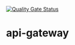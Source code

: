[![Quality Gate Status](https://sonarcloud.io/api/project_badges/measure?project=Projeto-ECOmposteira_api-gateway&metric=alert_status)](https://sonarcloud.io/dashboard?id=Projeto-ECOmposteira_api-gateway)

# api-gateway

